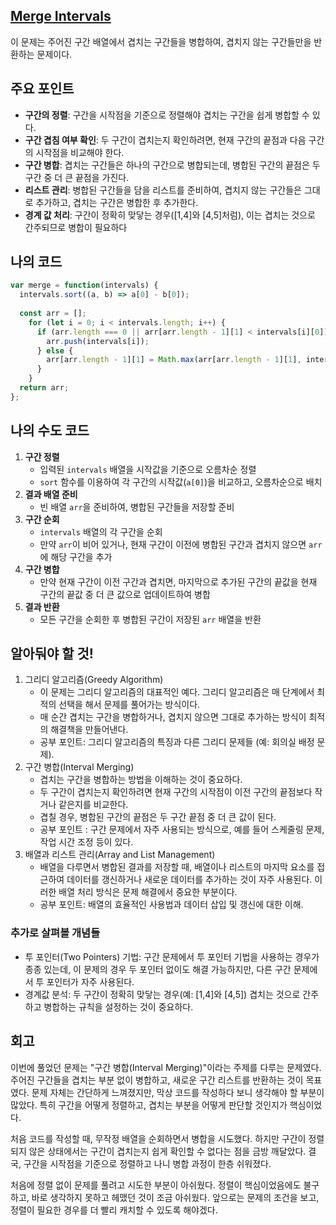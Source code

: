 ## [**Merge Intervals**](https://leetcode.com/problems/merge-intervals)

이 문제는 주어진 구간 배열에서 겹치는 구간들을 병합하여, 겹치지 않는 구간들만을 반환하는 문제이다.

## 주요 포인트

- **구간의 정렬**: 구간을 시작점을 기준으로 정렬해야 겹치는 구간을 쉽게 병합할 수 있다.
- **구간 겹침 여부 확인**: 두 구간이 겹치는지 확인하려면, 현재 구간의 끝점과 다음 구간의 시작점을 비교해야 한다.
- **구간 병합**: 겹치는 구간들은 하나의 구간으로 병합되는데, 병합된 구간의 끝점은 두 구간 중 더 큰 끝점을 가진다.
- **리스트 관리**: 병합된 구간들을 담을 리스트를 준비하여, 겹치지 않는 구간들은 그대로 추가하고, 겹치는 구간은 병합한 후 추가한다.
- **경계 값 처리**: 구간이 정확히 맞닿는 경우([1,4]와 [4,5]처럼), 이는 겹치는 것으로 간주되므로 병합이 필요하다

## 나의 코드

```jsx
var merge = function(intervals) {
  intervals.sort((a, b) => a[0] - b[0]);
  
  const arr = [];
    for (let i = 0; i < intervals.length; i++) {
      if (arr.length === 0 || arr[arr.length - 1][1] < intervals[i][0]) {
        arr.push(intervals[i]);
      } else {
        arr[arr.length - 1][1] = Math.max(arr[arr.length - 1][1], intervals[i][1]);
      }
    }
  return arr;
};
```

## 나의 수도 코드

1. **구간 정렬**
    - 입력된 `intervals` 배열을 시작값을 기준으로 오름차순 정렬
    - `sort` 함수를 이용하여 각 구간의 시작값(`a[0]`)을 비교하고, 오름차순으로 배치
2. **결과 배열 준비**
    - 빈 배열 `arr`을 준비하여, 병합된 구간들을 저장할 준비
3. **구간 순회**
    - `intervals` 배열의 각 구간을 순회
    - 만약 `arr`이 비어 있거나, 현재 구간이 이전에 병합된 구간과 겹치지 않으면 `arr`에 해당 구간을 추가
4. **구간 병합**
    - 만약 현재 구간이 이전 구간과 겹치면, 마지막으로 추가된 구간의 끝값을 현재 구간의 끝값 중 더 큰 값으로 업데이트하여 병합
5. **결과 반환**
    - 모든 구간을 순회한 후 병합된 구간이 저장된 `arr` 배열을 반환

## 알아둬야 할 것!

1. 그리디 알고리즘(Greedy Algorithm)
    - 이 문제는 그리디 알고리즘의 대표적인 예다.
    그리디 알고리즘은 매 단계에서 최적의 선택을 해서 문제를 풀어가는 방식이다.
    - 매 순간 겹치는 구간을 병합하거나, 겹치지 않으면 그대로 추가하는 방식이 최적의 해결책을 만들어낸다.
    - 공부 포인트: 그리디 알고리즘의 특징과 다른 그리디 문제들 (예: 회의실 배정 문제).
2. 구간 병합(Interval Merging)
    - 겹치는 구간을 병합하는 방법을 이해하는 것이 중요하다.
    - 두 구간이 겹치는지 확인하려면 현재 구간의 시작점이 이전 구간의 끝점보다 작거나 같은지를 비교한다.
    - 겹칠 경우, 병합된 구간의 끝점은 두 구간 끝점 중 더 큰 값이 된다.
    - 공부 포인트 : 구간 문제에서 자주 사용되는 방식으로, 예를 들어 스케줄링 문제, 작업 시간 조정 등이 있다.
3. 배열과 리스트 관리(Array and List Management)
    - 배열을 다루면서 병합된 결과를 저장할 때, 배열이나 리스트의 마지막 요소를 접근하여 데이터를 갱신하거나 새로운 데이터를 추가하는 것이 자주 사용된다. 이러한 배열 처리 방식은 문제 해결에서 중요한 부분이다.
    - 공부 포인트: 배열의 효율적인 사용법과 데이터 삽입 및 갱신에 대한 이해.

### 추가로 살펴볼 개념들

- 투 포인터(Two Pointers) 기법: 구간 문제에서 투 포인터 기법을 사용하는 경우가 종종 있는데, 이 문제의 경우 두 포인터 없이도 해결 가능하지만, 다른 구간 문제에서 투 포인터가 자주 사용된다.
- 경계값 분석: 두 구간이 정확히 맞닿는 경우(예: [1,4]와 [4,5]) 겹치는 것으로 간주하고 병합하는 규칙을 설정하는 것이 중요하다.

## 회고

이번에 풀었던 문제는 "구간 병합(Interval Merging)"이라는 주제를 다루는 문제였다. 주어진 구간들을 겹치는 부분 없이 병합하고, 새로운 구간 리스트를 반환하는 것이 목표였다. 문제 자체는 간단하게 느껴졌지만, 막상 코드를 작성하다 보니 생각해야 할 부분이 많았다. 특히 구간을 어떻게 정렬하고, 겹치는 부분을 어떻게 판단할 것인지가 핵심이었다.

처음 코드를 작성할 때, 무작정 배열을 순회하면서 병합을 시도했다. 하지만 구간이 정렬되지 않은 상태에서는 구간이 겹치는지 쉽게 확인할 수 없다는 점을 금방 깨달았다. 결국, 구간을 시작점을 기준으로 정렬하고 나니 병합 과정이 한층 쉬워졌다.

처음에 정렬 없이 문제를 풀려고 시도한 부분이 아쉬웠다. 정렬이 핵심이었음에도 불구하고, 바로 생각하지 못하고 헤맸던 것이 조금 아쉬웠다. 앞으로는 문제의 조건을 보고, 정렬이 필요한 경우를 더 빨리 캐치할 수 있도록 해야겠다.
